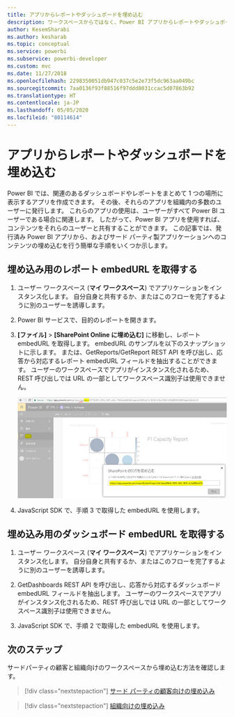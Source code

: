 ```yaml
---
title: アプリからレポートやダッシュボードを埋め込む
description: ワークスペースからではなく、Power BI アプリからレポートやダッシュボードを統合する (埋め込む) 方法について説明します。
author: KesemSharabi
ms.author: kesharab
ms.topic: conceptual
ms.service: powerbi
ms.subservice: powerbi-developer
ms.custom: mvc
ms.date: 11/27/2018
ms.openlocfilehash: 2298350051db947c037c5e2e73f5dc963aa049bc
ms.sourcegitcommit: 7aa0136f93f88516f97ddd8031ccac5d07863b92
ms.translationtype: HT
ms.contentlocale: ja-JP
ms.lasthandoff: 05/05/2020
ms.locfileid: "80114614"
---
```

# <a name="embed-reports-or-dashboards-from-apps"></a>アプリからレポートやダッシュボードを埋め込む

Power BI では、関連のあるダッシュボードやレポートをまとめて 1 つの場所に表示するアプリを作成できます。 その後、それらのアプリを組織内の多数のユーザーに発行します。 これらのアプリの使用は、ユーザーがすべて Power BI ユーザーである場合に関連します。 したがって、Power BI アプリを使用すれば、コンテンツをそれらのユーザーと共有することができます。 この記事では、発行済み Power BI アプリから、およびサード パーティ製アプリケーションへのコンテンツの埋め込むを行う簡単な手順をいくつか示します。

## <a name="grab-a-report-embedurl-for-embedding"></a>埋め込み用のレポート embedURL を取得する

1. ユーザー ワークスペース (**マイ ワークスペース**) でアプリケーションをインスタンス化します。 自分自身と共有するか、またはこのフローを完了するように別のユーザーを誘導します。

2. Power BI サービスで、目的のレポートを開きます。

3. **[ファイル]**  >  **[SharePoint Online に埋め込む]** に移動し、レポート embedURL を取得します。 embedURL のサンプルを以下のスナップショットに示します。 または、GetReports/GetReport REST API を呼び出し、応答から対応するレポート embedURL フィールドを抽出することができます。 ユーザーのワークスペースでアプリがインスタンス化されるため、REST 呼び出しでは URL の一部としてワークスペース識別子は使用できません。

    ![アプリからの埋め込み](media/embed-from-apps/embed-from-app.png)

4. JavaScript SDK で、手順 3 で取得した embedURL を使用します。

## <a name="grab-a-dashboard-embedurl-for-embedding"></a>埋め込み用のダッシュボード embedURL を取得する

1. ユーザー ワークスペース (**マイ ワークスペース**) でアプリケーションをインスタンス化します。 自分自身と共有するか、またはこのフローを完了するように別のユーザーを誘導します。

2. GetDashboards REST API を呼び出し、応答から対応するダッシュボード embedURL フィールドを抽出します。 ユーザーのワークスペースでアプリがインスタンス化されるため、REST 呼び出しでは URL の一部としてワークスペース識別子は使用できません。

3. JavaScript SDK で、手順 2 で取得した embedURL を使用します。

## <a name="next-steps"></a>次のステップ

サードパーティの顧客と組織向けのワークスペースから埋め込む方法を確認します。

> [!div class="nextstepaction"]
>[サード パーティの顧客向けの埋め込み](embed-sample-for-customers.md)

> [!div class="nextstepaction"]
>[組織向けの埋め込み](embed-sample-for-your-organization.md)
